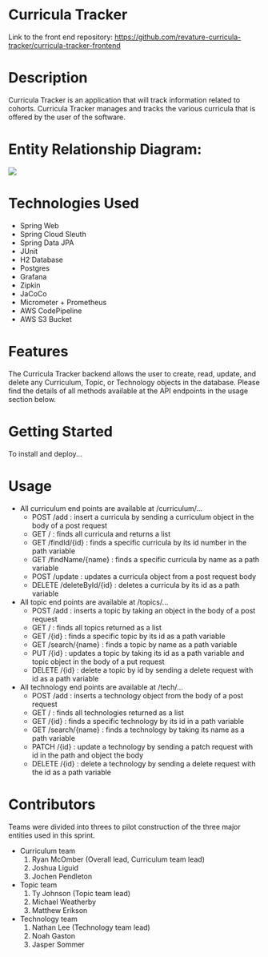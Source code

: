 # Curricula Tracker
Link to the front end repository: https://github.com/revature-curricula-tracker/curricula-tracker-frontend

# Description
Curricula Tracker is an application that will track information related to cohorts. Curricula Tracker manages and tracks the various curricula that is offered by the user of the software.

# Entity Relationship Diagram:
[<img src="https://i.imgur.com/mP1WHAr.jpg">](https://drawsql.app/p3-backend/diagrams/p3-backend/)

# Technologies Used

* Spring Web
* Spring Cloud Sleuth
* Spring Data JPA
* JUnit
* H2 Database
* Postgres
* Grafana
* Zipkin
* JaCoCo
* Micrometer + Prometheus
* AWS CodePipeline
* AWS S3 Bucket

# Features

The Curricula Tracker backend allows the user to create, read, update, and delete any Curriculum, Topic, or Technology objects in the database.  Please find the details of all methods available at the API endpoints in the usage section below.

# Getting Started

To install and deploy...

# Usage

* All curriculum end points are available at /curriculum/...
  - POST /add : insert a curricula by sending a curriculum object in the body of a post request
  - GET / : finds all curricula and returns a list
  - GET /findId/{id} : finds a specific curricula by its id number in the path variable
  - GET /findName/{name} : finds a specific curricula by name as a path variable
  - POST /update : updates a curricula object from a post request body
  - DELETE /deleteById/{id} : deletes a curricula by its id as a path variable
* All topic end points are available at /topics/...
  - POST /add : inserts a topic by taking an object in the body of a post request
  - GET / : finds all topics returned as a list
  - GET /{id} : finds a specific topic by its id as a path variable
  - GET /search/{name} : finds a topic by name as a path variable
  - PUT /{id} : updates a topic by taking its id as a path variable and topic object in the body of a put request
  - DELETE /{id} : delete a topic by id by sending a delete request with id as a path variable
* All technology end points are available at /tech/...
  - POST /add : inserts a technology object from the body of a post request
  - GET / : finds all technologies returned as a list
  - GET /{id} : finds a specific technology by its id in a path variable
  - GET /search/{name} : finds a technology by taking its name as a path variable
  - PATCH /{id} : update a technology by sending a patch request with id in the path and object the body
  - DELETE /{id} : delete a technology by sending a delete request with the id as a path variable

# Contributors
Teams were divided into threes to pilot construction of the three major entities used in this sprint.

* Curriculum team
  1. Ryan McOmber (Overall lead, Curriculum team lead)
  2. Joshua Liguid 
  3. Jochen Pendleton
* Topic team
  1. Ty Johnson (Topic team lead)
  2. Michael Weatherby
  3. Matthew Erikson
* Technology team
  1. Nathan Lee (Technology team lead)
  2. Noah Gaston
  3. Jasper Sommer
